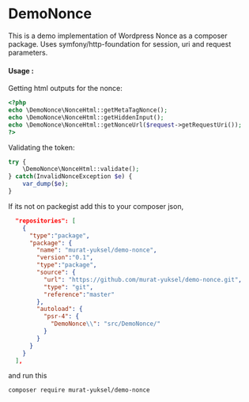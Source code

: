 # DemoNonce 
This is a demo implementation of Wordpress Nonce as a composer package. Uses symfony/http-foundation for session, uri and request parameters.

#### Usage : 
Getting html outputs for the nonce:
```php
<?php
echo \DemoNonce\NonceHtml::getMetaTagNonce();
echo \DemoNonce\NonceHtml::getHiddenInput();
echo \DemoNonce\NonceHtml::getNonceUrl($request->getRequestUri());
?>
```

Validating the token:
```php
try {
    \DemoNonce\NonceHtml::validate();
} catch(InvalidNonceException $e) {
	var_dump($e);
}
```

If its not on packegist add this to your composer json, 
```json
  "repositories": [
    {
      "type":"package",
      "package": {
        "name": "murat-yuksel/demo-nonce",
        "version":"0.1",
        "type":"package",
        "source": {
          "url": "https://github.com/murat-yuksel/demo-nonce.git",
          "type": "git",
          "reference":"master"
        },
        "autoload": {
          "psr-4": {
            "DemoNonce\\": "src/DemoNonce/"
          }
        }
      }
    }
  ],
```
and run this
```sh
composer require murat-yuksel/demo-nonce
```

